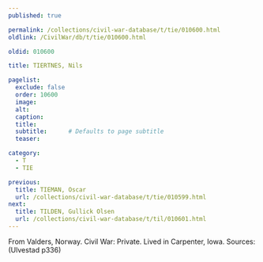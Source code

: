 ```yaml
---
published: true

permalink: /collections/civil-war-database/t/tie/010600.html
oldlink: /CivilWar/db/t/tie/010600.html

oldid: 010600

title: TIERTNES, Nils

pagelist:
  exclude: false
  order: 10600
  image: 
  alt:
  caption:
  title:
  subtitle:      # Defaults to page subtitle
  teaser:

category: 
  - T 
  - TIE

previous:
  title: TIEMAN, Oscar
  url: /collections/civil-war-database/t/tie/010599.html  
next:
  title: TILDEN, Gullick Olsen
  url: /collections/civil-war-database/t/til/010601.html   
---
```

From Valders, Norway. Civil War: Private. Lived in Carpenter, Iowa. Sources: (Ulvestad p336)